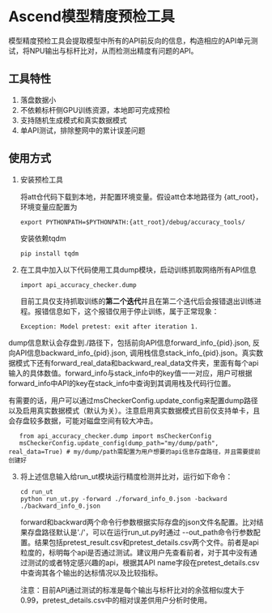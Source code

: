 # Ascend模型精度预检工具
模型精度预检工具会提取模型中所有的API前反向的信息，构造相应的API单元测试，将NPU输出与标杆比对，从而检测出精度有问题的API。

## 工具特性
1. 落盘数据小
2. 不依赖标杆侧GPU训练资源，本地即可完成预检
3. 支持随机生成模式和真实数据模式
4. 单API测试，排除整网中的累计误差问题

## 使用方式

1. 安装预检工具

   将att仓代码下载到本地，并配置环境变量。假设att仓本地路径为 {att_root}，环境变量应配置为

   ```
   export PYTHONPATH=$PYTHONPATH:{att_root}/debug/accuracy_tools/
   ```
   安装依赖tqdm
   ```
   pip install tqdm
   ```

2. 在工具中加入以下代码使用工具dump模块，启动训练抓取网络所有API信息

   ```
   import api_accuracy_checker.dump
   ```

   目前工具仅支持抓取训练的**第二个迭代**并且在第二个迭代后会报错退出训练进程。报错信息如下，这个报错仅用于停止训练，属于正常现象：
   ```
   Exception: Model pretest: exit after iteration 1.
   ```

​	dump信息默认会存盘到./路径下，包括前向API信息forward_info_{pid}.json, 反向API信息backward_info_{pid}.json, 调用栈信息stack_info_{pid}.json。真实数据模式下还有forward_real_data和backward_real_data文件夹，里面有每个api输入的具体数值。forward_info与stack_info中的key值一一对应，用户可根据forward_info中API的key在stack_info中查询到其调用栈及代码行位置。

   有需要的话，用户可以通过msCheckerConfig.update_config来配置dump路径以及启用真实数据模式（默认为关）。注意启用真实数据模式目前仅支持单卡，且会存盘较多数据，可能对磁盘空间有较大冲击。
   ```
      from api_accuracy_checker.dump import msCheckerConfig
      msCheckerConfig.update_config(dump_path="my/dump/path", real_data=True) # my/dump/path需配置为用户想要的api信息存盘路径，并且需要提前创建好
   ```

3. 将上述信息输入给run_ut模块运行精度检测并比对，运行如下命令：

   ```
   cd run_ut
   python run_ut.py -forward ./forward_info_0.json -backward ./backward_info_0.json
   ```

   forward和backward两个命令行参数根据实际存盘的json文件名配置。比对结果存盘路径默认是'./'，可以在运行run_ut.py时通过 --out_path命令行参数配置。结果包括pretest_result.csv和pretest_details.csv两个文件。前者是api粒度的，标明每个api是否通过测试。建议用户先查看前者，对于其中没有通过测试的或者特定感兴趣的api，根据其API name字段在pretest_details.csv中查询其各个输出的达标情况以及比较指标。

   注意：目前API通过测试的标准是每个输出与标杆比对的余弦相似度大于0.99，pretest_details.csv中的相对误差供用户分析时使用。









